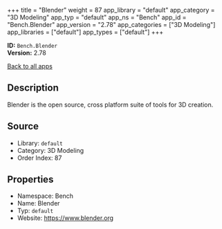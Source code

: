 ﻿+++
title = "Blender"
weight = 87
app_library = "default"
app_category = "3D Modeling"
app_typ = "default"
app_ns = "Bench"
app_id = "Bench.Blender"
app_version = "2.78"
app_categories = ["3D Modeling"]
app_libraries = ["default"]
app_types = ["default"]
+++

**ID:** `Bench.Blender`  
**Version:** 2.78  
<!--more-->

[Back to all apps](/apps/)

## Description
Blender is the open source, cross platform suite of tools for 3D creation.

## Source

* Library: `default`
* Category: 3D Modeling
* Order Index: 87

## Properties

* Namespace: Bench
* Name: Blender
* Typ: `default`
* Website: <https://www.blender.org>


